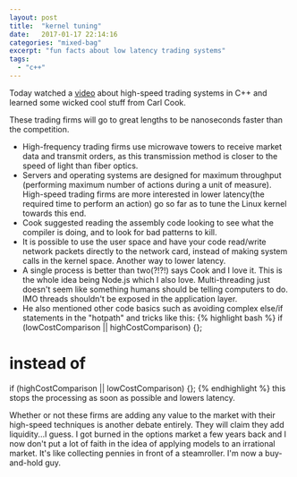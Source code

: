 ```yaml
---
layout: post
title:  "kernel tuning"
date:   2017-01-17 22:14:16
categories: "mixed-bag"
excerpt: "fun facts about low latency trading systems"
tags:
  - "c++"
---
```

Today watched a [video](https://www.youtube.com/watch?v=ulOLGX3HNCI&t=3197s) about high-speed trading systems in C++ and learned some wicked cool stuff from Carl Cook.

These trading firms will go to great lengths to be nanoseconds faster than the competition.

- High-frequency trading firms use microwave towers to receive market data and transmit orders, as this transmission method is closer to the speed of light than fiber optics.
- Servers and operating systems are designed for maximum throughput (performing maximum number of actions during a unit of measure).  High-speed trading firms are more interested in lower latency(the required time to perform an action) go so far as to tune the Linux kernel towards this end.
- Cook suggested reading the assembly code looking to see what the compiler is doing, and to look for bad patterns to kill.
- It is possible to use the user space and have your code read/write network packets directly to the network card, instead of making system calls in the kernel space.  Another way to lower latency.
- A single process is better than two(?!?!) says Cook and I love it.  This is the whole idea being Node.js which I also love.  Multi-threading just doesn't seem like something humans should be telling computers to do.  IMO threads shouldn't be exposed in the application layer.
- He also mentioned other code basics such as avoiding complex else/if statements in the "hotpath" and tricks like this:
{% highlight bash %}
if (lowCostComparison || highCostComparison) {};
# instead of
if (highCostComparison || lowCostComparison) {};
{% endhighlight %}
this stops the processing as soon as possible and lowers latency.

Whether or not these firms are adding any value to the market with their high-speed techniques is another debate entirely.  They will claim they add liquidity...I guess. I got burned in the options market a few years back and I now don't put a lot of faith in the idea of applying models to an irrational market.  It's like collecting pennies in front of a steamroller.  I'm now a buy-and-hold guy.
